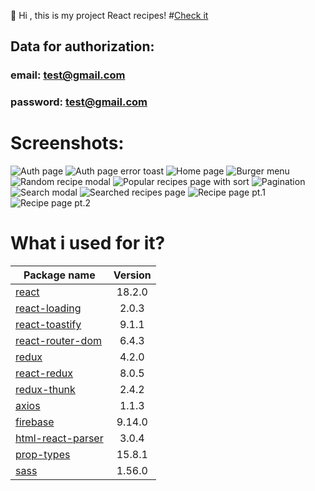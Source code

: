 👋 Hi , this is my project React recipes!
#[Check it](https://react-recipes-app-one.vercel.app/)   

## Data for authorization:
### email: test@gmail.com
### password: test@gmail.com

# Screenshots:

![](https://ibb.co/N36wbzL.png "Auth page")
![](https://ibb.co/yNjpWXZ "Auth page error toast")
![](https://ibb.co/YZwmXZY "Home page")
![](https://ibb.co/8MQWgM5 "Burger menu")
![](https://ibb.co/x3Jpw9w "Random recipe modal")
![](https://ibb.co/zm9WcXq "Popular recipes page with sort")
![](https://ibb.co/dbw4WN3 "Pagination")
![](https://ibb.co/cFHMKhK "Search modal")
![](https://ibb.co/Cs3sYfK "Searched recipes page")
![](https://ibb.co/hcQRdhR "Recipe page pt.1")
![](https://ibb.co/qC6bNsn "Recipe page pt.2")

# What i used for it?

| Package name                                                        | Version  |
| --------------------------------------------------------------------|:--------:|
|[react](https://www.npmjs.com/package/react)                         | 18.2.0   |
|[react-loading](https://www.npmjs.com/package/react-loading)         | 2.0.3    |
|[react-toastify](https://www.npmjs.com/package/react-toastify)       | 9.1.1    |
|[react-router-dom](https://www.npmjs.com/package/react-router-dom)   | 6.4.3    |
|[redux](https://www.npmjs.com/package/redux)                         | 4.2.0    |  
|[react-redux](https://www.npmjs.com/package/react-redux)             | 8.0.5    | 
|[redux-thunk](https://www.npmjs.com/package/redux-thunk)             | 2.4.2    | 
|[axios](https://www.npmjs.com/package/axios)                         | 1.1.3    | 
|[firebase](https://www.npmjs.com/package/firebase)                   | 9.14.0   | 
|[html-react-parser](https://www.npmjs.com/package/html-react-parser) | 3.0.4    |
|[prop-types](https://www.npmjs.com/package/prop-types)               | 15.8.1   |
|[sass](https://www.npmjs.com/package/sass)                           | 1.56.0   |
